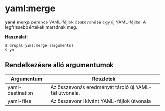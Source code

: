 # yaml:merge
**yaml:merge** parancs YAML-fájlok összevonása egy új YAML-fájlba. A legfrissebb értékek maradnak meg.

**Használat:**
```
$ drupal yaml:merge [arguments] 
$ ym  
```

## Rendelkezésre álló argumentumok
Argumentum | Részletek
---------|-------------
yaml-destination | Az összevonás eredményét tároló új YAML-fájl útvonala.
yaml-files | Az összevonni kívánt YAML-fájlok útvonala
